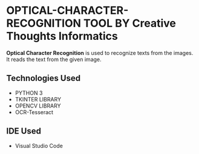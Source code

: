 # OPTICAL-CHARACTER-RECOGNITION TOOL BY Creative Thoughts Informatics

**Optical Character Recognition** is used to recognize texts from the images. It reads the text from the given image.

## Technologies Used
- PYTHON 3
- TKINTER LIBRARY
- OPENCV LIBRARY
- OCR-Tesseract

## IDE Used
- Visual Studio Code
